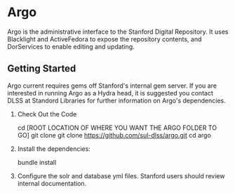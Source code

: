# Argo

Argo is the administrative interface to the Stanford Digital Repository. It uses Blacklight and ActiveFedora to expose the repository contents, and DorServices to enable editing and updating. 

## Getting Started
Argo current requires gems off Stanford's internal gem server.  If you are interested in running Argo as a Hydra head, it is suggested you contact DLSS at Standord Libraries for further information on Argo's dependencies.  

1. Check Out the Code
    
    cd [ROOT LOCATION OF WHERE YOU WANT THE ARGO FOLDER TO GO]
    git clone git clone https://github.com/sul-dlss/argo.git
    cd argo

1.  Install the dependencies:

    bundle install
    
1.  Configure the solr and database yml files.  Stanford users should review internal documentation.       

